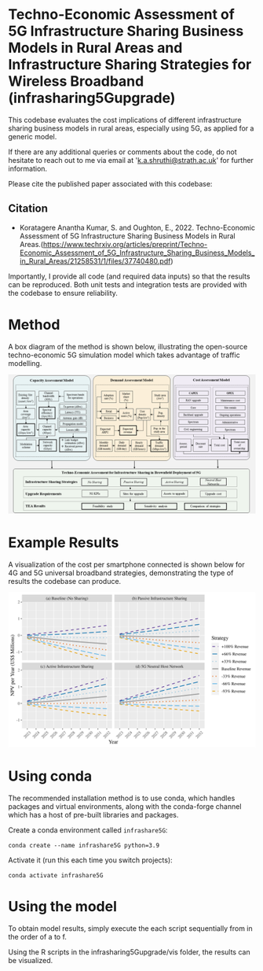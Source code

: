 Techno-Economic Assessment of 5G Infrastructure Sharing Business Models in Rural Areas and Infrastructure Sharing Strategies for Wireless Broadband (infrasharing5Gupgrade)
====

This codebase evaluates the cost implications of different infrastructure sharing business models in rural areas, especially using 5G, as applied for a generic model.

If there are any additional queries or comments about the code, do not hesitate to reach out to me via email at 'k.a.shruthi@strath.ac.uk' for further information.

Please cite the published paper associated with this codebase:

Citation
---------

- Koratagere Anantha Kumar, S. and Oughton, E., 2022. Techno-Economic Assessment of 5G Infrastructure Sharing Business Models in Rural Areas.(https://www.techrxiv.org/articles/preprint/Techno-Economic_Assessment_of_5G_Infrastructure_Sharing_Business_Models_in_Rural_Areas/21258531/1/files/37740480.pdf)

Importantly, I provide all code (and required data inputs) so that the results can be reproduced.
Both unit tests and integration tests are provided with the codebase to ensure reliability.

Method
======
A box diagram of the method is shown below, illustrating the open-source techno-economic 5G simulation model which takes advantage of traffic modelling.

<p align="center">
  <img src="/figures/method.png" />
</p>

Example Results
===============
A visualization of the cost per smartphone connected is shown below for 4G and 5G universal broadband strategies, demonstrating the type of results the codebase can produce.
<p align="center">
  <img src="/figures/results.png" />
</p>

Using conda
==========

The recommended installation method is to use conda, which handles packages and virtual
environments, along with the conda-forge channel which has a host of pre-built libraries and packages.

Create a conda environment called `infrashare5G`:

    conda create --name infrashare5G python=3.9

Activate it (run this each time you switch projects):

    conda activate infrashare5G



Using the model
===============

To obtain model results, simply execute the each script sequentially from in the order of a to f.

Using the R scripts in the infrasharing5Gupgrade/vis folder, the results can be visualized.
